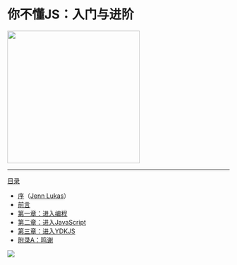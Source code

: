 # 你不懂JS：入门与进阶

<img src="up_and_going/cover.jpg" width="300">

-----

[目录](up_and_going/toc.md)

* [序](up_and_going/foreword.md)（[Jenn Lukas](http://jennlukas.com)）
* [前言](preface.md)
* [第一章：进入编程](up_and_going/ch1.md)
* [第二章：进入JavaScript](up_and_going/ch2.md)
* [第三章：进入YDKJS](up_and_going/ch3.md)
* [附录A：鸣谢](up_and_going/apA.md)

<!-- 背景色 -->

![](#f3f2ee)
